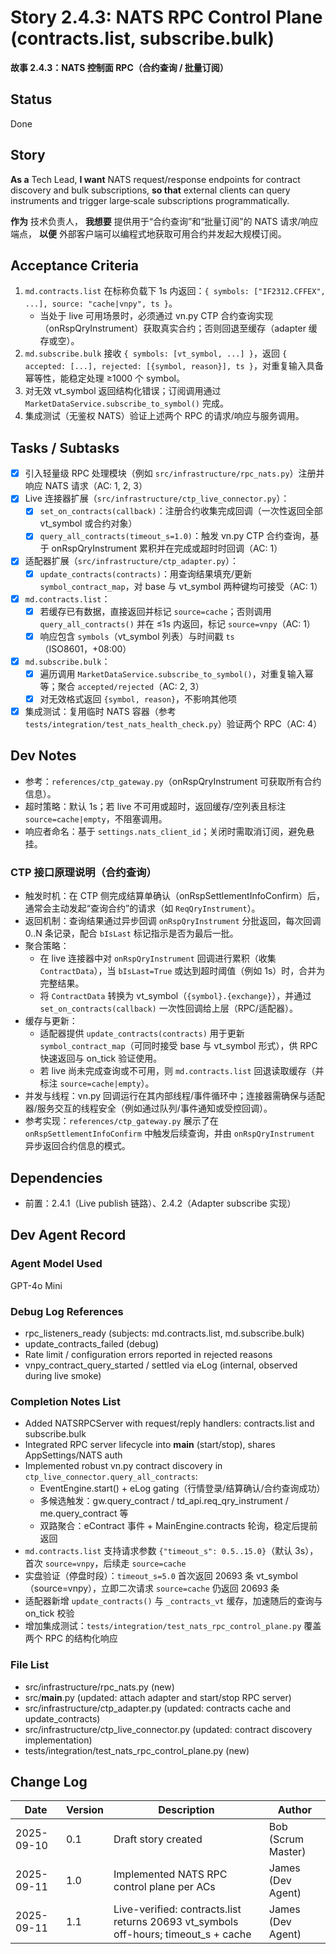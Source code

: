 # Story 2.4.3: NATS RPC Control Plane (contracts.list, subscribe.bulk)
**故事 2.4.3：NATS 控制面 RPC（合约查询 / 批量订阅）**

## Status
Done

## Story
**As a** Tech Lead,
**I want** NATS request/response endpoints for contract discovery and bulk subscriptions,
**so that** external clients can query instruments and trigger large‑scale subscriptions programmatically.

**作为** 技术负责人，
**我想要** 提供用于“合约查询”和“批量订阅”的 NATS 请求/响应端点，
**以便** 外部客户端可以编程式地获取可用合约并发起大规模订阅。

## Acceptance Criteria
1. `md.contracts.list` 在标称负载下 1s 内返回：`{ symbols: ["IF2312.CFFEX", ...], source: "cache|vnpy", ts }`。
   - 当处于 live 可用场景时，必须通过 vn.py CTP 合约查询实现（onRspQryInstrument）获取真实合约；否则回退至缓存（adapter 缓存或空）。
2. `md.subscribe.bulk` 接收 `{ symbols: [vt_symbol, ...] }`，返回 `{ accepted: [...], rejected: [{symbol, reason}], ts }`，对重复输入具备幂等性，能稳定处理 ≥1000 个 symbol。
3. 对无效 vt_symbol 返回结构化错误；订阅调用通过 `MarketDataService.subscribe_to_symbol()` 完成。
4. 集成测试（无鉴权 NATS）验证上述两个 RPC 的请求/响应与服务调用。

## Tasks / Subtasks
- [x] 引入轻量级 RPC 处理模块（例如 `src/infrastructure/rpc_nats.py`）注册并响应 NATS 请求（AC: 1, 2, 3）
- [x] Live 连接器扩展（`src/infrastructure/ctp_live_connector.py`）：
  - [x] `set_on_contracts(callback)`：注册合约收集完成回调（一次性返回全部 vt_symbol 或合约对象）
  - [x] `query_all_contracts(timeout_s=1.0)`：触发 vn.py CTP 合约查询，基于 onRspQryInstrument 累积并在完成或超时时回调（AC: 1）
- [x] 适配器扩展（`src/infrastructure/ctp_adapter.py`）：
  - [x] `update_contracts(contracts)`：用查询结果填充/更新 `symbol_contract_map`，对 base 与 vt_symbol 两种键均可接受（AC: 1）
- [x] `md.contracts.list`：
  - [x] 若缓存已有数据，直接返回并标记 `source=cache`；否则调用 `query_all_contracts()` 并在 ≤1s 内返回，标记 `source=vnpy`（AC: 1）
  - [x] 响应包含 `symbols`（vt_symbol 列表）与时间戳 `ts`（ISO8601，+08:00）
- [x] `md.subscribe.bulk`：
  - [x] 遍历调用 `MarketDataService.subscribe_to_symbol()`，对重复输入幂等；聚合 `accepted/rejected`（AC: 2, 3）
  - [x] 对无效格式返回 `{symbol, reason}`，不影响其他项
- [x] 集成测试：复用临时 NATS 容器（参考 `tests/integration/test_nats_health_check.py`）验证两个 RPC（AC: 4）

## Dev Notes
- 参考：`references/ctp_gateway.py`（onRspQryInstrument 可获取所有合约信息）。
- 超时策略：默认 1s；若 live 不可用或超时，返回缓存/空列表且标注 `source=cache|empty`，不阻塞调用。
- 响应者命名：基于 `settings.nats_client_id`；关闭时需取消订阅，避免悬挂。

### CTP 接口原理说明（合约查询）
- 触发时机：在 CTP 侧完成结算单确认（onRspSettlementInfoConfirm）后，通常会主动发起“查询合约”的请求（如 `ReqQryInstrument`）。
- 返回机制：查询结果通过异步回调 `onRspQryInstrument` 分批返回，每次回调 0..N 条记录，配合 `bIsLast` 标记指示是否为最后一批。
- 聚合策略：
  - 在 live 连接器中对 `onRspQryInstrument` 回调进行累积（收集 `ContractData`），当 `bIsLast=True` 或达到超时阈值（例如 1s）时，合并为完整结果。
  - 将 `ContractData` 转换为 vt_symbol（`{symbol}.{exchange}`），并通过 `set_on_contracts(callback)` 一次性回调给上层（RPC/适配器）。
- 缓存与更新：
  - 适配器提供 `update_contracts(contracts)` 用于更新 `symbol_contract_map`（可同时接受 base 与 vt_symbol 形式），供 RPC 快速返回与 on_tick 验证使用。
  - 若 live 尚未完成查询或不可用，则 `md.contracts.list` 回退读取缓存（并标注 `source=cache|empty`）。
- 并发与线程：vn.py 回调运行在其内部线程/事件循环中；连接器需确保与适配器/服务交互的线程安全（例如通过队列/事件通知或受控回调）。
- 参考实现：`references/ctp_gateway.py` 展示了在 `onRspSettlementInfoConfirm` 中触发后续查询，并由 `onRspQryInstrument` 异步返回合约信息的模式。

## Dependencies
- 前置：2.4.1（Live publish 链路）、2.4.2（Adapter subscribe 实现）


## Dev Agent Record

### Agent Model Used
GPT-4o Mini

### Debug Log References
- rpc_listeners_ready (subjects: md.contracts.list, md.subscribe.bulk)
- update_contracts_failed (debug)
- Rate limit / configuration errors reported in rejected reasons
- vnpy_contract_query_started / settled via eLog (internal, observed during live smoke)

### Completion Notes List
- Added NATSRPCServer with request/reply handlers: contracts.list and subscribe.bulk
- Integrated RPC server lifecycle into __main__ (start/stop), shares AppSettings/NATS auth
- Implemented robust vn.py contract discovery in `ctp_live_connector.query_all_contracts`:
  - EventEngine.start() + eLog gating（行情登录/结算确认/合约查询成功）
  - 多候选触发：gw.query_contract / td_api.req_qry_instrument / me.query_contract 等
  - 双路聚合：eContract 事件 + MainEngine.contracts 轮询，稳定后提前返回
- `md.contracts.list` 支持请求参数 `{"timeout_s": 0.5..15.0}`（默认 3s），首次 `source=vnpy`，后续走 `source=cache`
- 实盘验证（停盘时段）：`timeout_s=5.0` 首次返回 20693 条 vt_symbol（source=vnpy），立即二次请求 `source=cache` 仍返回 20693 条
- 适配器新增 `update_contracts()` 与 `_contracts_vt` 缓存，加速随后的查询与 on_tick 校验
- 增加集成测试：`tests/integration/test_nats_rpc_control_plane.py` 覆盖两个 RPC 的结构化响应

### File List
- src/infrastructure/rpc_nats.py (new)
- src/__main__.py (updated: attach adapter and start/stop RPC server)
- src/infrastructure/ctp_adapter.py (updated: contracts cache and update_contracts)
- src/infrastructure/ctp_live_connector.py (updated: contract discovery implementation)
- tests/integration/test_nats_rpc_control_plane.py (new)

## Change Log
| Date | Version | Description | Author |
|------|---------|-------------|--------|
| 2025-09-10 | 0.1 | Draft story created | Bob (Scrum Master) |
| 2025-09-11 | 1.0 | Implemented NATS RPC control plane per ACs | James (Dev Agent) |
| 2025-09-11 | 1.1 | Live-verified: contracts.list returns 20693 vt_symbols off-hours; timeout_s + cache | James (Dev Agent) |
